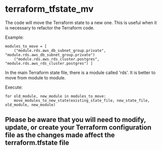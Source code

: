 # terraform_tfstate_mv
The code will move the Terraform state to a new one. This is useful when it is necessary to refactor the Terraform code.

Example:
```
modules_to_move = [
    ("module.rds.aws_db_subnet_group.private", "module.rds.aws_db_subnet_group.private")
    ("module.rds.aws_rds_cluster.postgres", "module.rds.aws_rds_cluster.postgres") ]
```
In the main Terraform state file, there is a module called 'rds'. It is better to move from module to module.

Execute:
```
for old_module, new_module in modules_to_move:
    move_modules_to_new_state(existing_state_file, new_state_file, old_module, new_module)
```

## **Please be aware that you will need to modify, update, or create your Terraform configuration file as the changes made affect the terraform.tfstate file**

